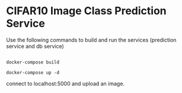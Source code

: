 # CIFAR10 Image Class Prediction Service

Use the following commands to build and run the services (prediction service and db service)


```

docker-compose build

docker-compose up -d

```


connect to localhost:5000 and upload an image.
